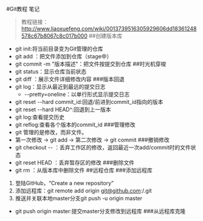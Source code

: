 ﻿#Git教程 笔记
> 教程链接：http://www.liaoxuefeng.com/wiki/0013739516305929606dd18361248578c67b8067c8c017b000
##创建版本库
+ git init:将当前目录变为Git管理的仓库
+ git add <filename>：把文件添加到仓库（stage中）
+ git commit -m "版本描述"：把文件按提交到仓库
##时光机穿梭
+ git status：显示仓库当前状态
+ git diff <filename>：展示文件详细修改内容
###版本回退
+ git log：显示从最近到最远的提交日志
	+ --pretty=oneline：以单行形式显示提交日志
+ git reset --hard commit_id:回退/前进到commit_id指向的版本
+ git reset --hard HEAD^:回退到上一版本
+ git log:查看提交历史
+ git reflog:查看各个版本的commit_id
###管理修改
+ git 管理的是修改，而非文件。
+ 第一次修改 -> git add -> 第二次修改 -> git commit
###撤销修改
+ git checkout -- <filename>：丢弃工作区的修改，返回最近一次add/commit时的文件状态
+ git reset HEAD <filename>：丢弃暂存区的修改
###删除文件
+ git rm <filename>：从版本库中删除文件
##远程仓库
###添加远程库
1. 登陆GitHub，“Create a new repository”
2. 添加远程库：git remote add origin git@github.com:<username>/<repository name>.git
3. 推送并关联本地master分支git push -u origin master
+ git push origin master:提交master分支修改到远程库
###从远程库克隆
